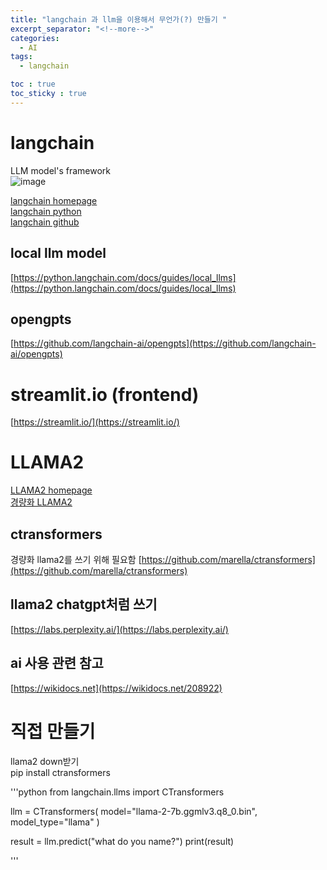 ```yaml
---
title: "langchain 과 llm을 이용해서 무언가(?) 만들기 "
excerpt_separator: "<!--more-->"
categories:
  - AI
tags:
  - langchain

toc : true
toc_sticky : true
---
```


# langchain
LLM model's framework   
![image](https://github.com/younlea/younlea.github.io/assets/1435846/07866216-9754-4b95-a517-39ec61fd53a8)

[langchain homepage](https://www.langchain.com/)    
[langchain python](https://python.langchain.com/docs/get_started/introduction)    
[langchain github](https://github.com/langchain-ai/langchain)     

## local llm model 
[https://python.langchain.com/docs/guides/local_llms](https://python.langchain.com/docs/guides/local_llms)     

## opengpts
[https://github.com/langchain-ai/opengpts](https://github.com/langchain-ai/opengpts)    

# streamlit.io (frontend)  
[https://streamlit.io/](https://streamlit.io/)    

# LLAMA2
[LLAMA2 homepage](https://ai.meta.com/llama/)    
[경량화 LLAMA2](https://huggingface.co/TheBloke/Llama-2-7B-GGML)     

## ctransformers
경량화 llama2를 쓰기 위해 필요함
[https://github.com/marella/ctransformers](https://github.com/marella/ctransformers)    

## llama2 chatgpt처럼 쓰기
[https://labs.perplexity.ai/](https://labs.perplexity.ai/)     

## ai 사용 관련 참고 
[https://wikidocs.net](https://wikidocs.net/208922)      

# 직접 만들기
llama2 down받기    
pip install ctransformers   

'''python
from langchain.llms import CTransformers

llm = CTransformers(
  model="llama-2-7b.ggmlv3.q8_0.bin",
  model_type="llama"
)

result = llm.predict("what do you name?")
print(result)

'''

